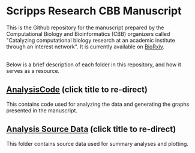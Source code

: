 # Scripps Research CBB Manuscript
This is the Github repository for the manuscript prepared by the Computational Biology and Bioinformatics (CBB) organizers called "Catalyzing computational biology research at an academic institute through an interest network". It is currently available on [BioRxiv](https://www.biorxiv.org/content/10.1101/2025.01.05.631403v1).
<br><br>

Below is a brief description of each folder in this repository, and how it serves as a resource. 

## [AnalysisCode](https://github.com/SuLab/TSRI-CBB/tree/main/Manuscript/AnalysisCode) (click title to re-direct)
This contains code used for analyzing the data and generating the graphs presented in the manuscript.

## [Analysis Source Data](https://github.com/SuLab/TSRI-CBB/tree/main/Manuscript/SourceData) (click title to re-direct)
This folder contains source data used for summary analyses and plotting.
